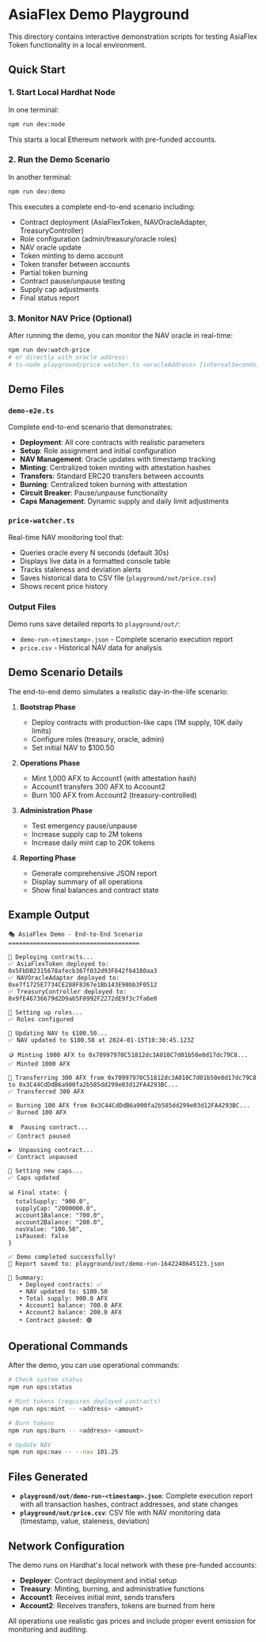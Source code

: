 # AsiaFlex Demo Playground

This directory contains interactive demonstration scripts for testing AsiaFlex Token functionality in a local environment.

## Quick Start

### 1. Start Local Hardhat Node

In one terminal:

```bash
npm run dev:node
```

This starts a local Ethereum network with pre-funded accounts.

### 2. Run the Demo Scenario

In another terminal:

```bash
npm run dev:demo
```

This executes a complete end-to-end scenario including:

- Contract deployment (AsiaFlexToken, NAVOracleAdapter, TreasuryController)
- Role configuration (admin/treasury/oracle roles)
- NAV oracle update
- Token minting to demo account
- Token transfer between accounts
- Partial token burning
- Contract pause/unpause testing
- Supply cap adjustments
- Final status report

### 3. Monitor NAV Price (Optional)

After running the demo, you can monitor the NAV oracle in real-time:

```bash
npm run dev:watch-price
# or directly with oracle address:
# ts-node playground/price-watcher.ts <oracleAddress> [intervalSeconds]
```

## Demo Files

### `demo-e2e.ts`

Complete end-to-end scenario that demonstrates:

- **Deployment**: All core contracts with realistic parameters
- **Setup**: Role assignment and initial configuration
- **NAV Management**: Oracle updates with timestamp tracking
- **Minting**: Centralized token minting with attestation hashes
- **Transfers**: Standard ERC20 transfers between accounts
- **Burning**: Centralized token burning with attestation
- **Circuit Breaker**: Pause/unpause functionality
- **Caps Management**: Dynamic supply and daily limit adjustments

### `price-watcher.ts`

Real-time NAV monitoring tool that:

- Queries oracle every N seconds (default 30s)
- Displays live data in a formatted console table
- Tracks staleness and deviation alerts
- Saves historical data to CSV file (`playground/out/price.csv`)
- Shows recent price history

### Output Files

Demo runs save detailed reports to `playground/out/`:

- `demo-run-<timestamp>.json` - Complete scenario execution report
- `price.csv` - Historical NAV data for analysis

## Demo Scenario Details

The end-to-end demo simulates a realistic day-in-the-life scenario:

1. **Bootstrap Phase**
   - Deploy contracts with production-like caps (1M supply, 10K daily limits)
   - Configure roles (treasury, oracle, admin)
   - Set initial NAV to $100.50

2. **Operations Phase**
   - Mint 1,000 AFX to Account1 (with attestation hash)
   - Account1 transfers 300 AFX to Account2
   - Burn 100 AFX from Account2 (treasury-controlled)

3. **Administration Phase**
   - Test emergency pause/unpause
   - Increase supply cap to 2M tokens
   - Increase daily mint cap to 20K tokens

4. **Reporting Phase**
   - Generate comprehensive JSON report
   - Display summary of all operations
   - Show final balances and contract state

## Example Output

```
🎭 AsiaFlex Demo - End-to-End Scenario
=====================================

🚀 Deploying contracts...
✅ AsiaFlexToken deployed to: 0x5FbDB2315678afecb367f032d93F642f64180aa3
✅ NAVOracleAdapter deployed to: 0xe7f1725E7734CE288F8367e1Bb143E90bb3F0512
✅ TreasuryController deployed to: 0x9fE46736679d2D9a65F0992F2272dE9f3c7fa6e0

🔐 Setting up roles...
✅ Roles configured

🔮 Updating NAV to $100.50...
✅ NAV updated to $100.50 at 2024-01-15T10:30:45.123Z

🪙 Minting 1000 AFX to 0x70997970C51812dc3A010C7d01b50e0d17dc79C8...
✅ Minted 1000 AFX

💸 Transferring 300 AFX from 0x70997970C51812dc3A010C7d01b50e0d17dc79C8 to 0x3C44CdDdB6a900fa2b585dd299e03d12FA4293BC...
✅ Transferred 300 AFX

🔥 Burning 100 AFX from 0x3C44CdDdB6a900fa2b585dd299e03d12FA4293BC...
✅ Burned 100 AFX

⏸️  Pausing contract...
✅ Contract paused

▶️  Unpausing contract...
✅ Contract unpaused

🔧 Setting new caps...
✅ Caps updated

📊 Final state: {
  totalSupply: "900.0",
  supplyCap: "2000000.0",
  account1Balance: "700.0",
  account2Balance: "200.0",
  navValue: "100.50",
  isPaused: false
}

✅ Demo completed successfully!
📄 Report saved to: playground/out/demo-run-1642248645123.json

🎯 Summary:
   • Deployed contracts: ✅
   • NAV updated to: $100.50
   • Total supply: 900.0 AFX
   • Account1 balance: 700.0 AFX
   • Account2 balance: 200.0 AFX
   • Contract paused: 🟢
```

## Operational Commands

After the demo, you can use operational commands:

```bash
# Check system status
npm run ops:status

# Mint tokens (requires deployed contracts)
npm run ops:mint -- <address> <amount>

# Burn tokens
npm run ops:burn -- <address> <amount>

# Update NAV
npm run ops:nav -- --nav 101.25
```

## Files Generated

- **`playground/out/demo-run-<timestamp>.json`**: Complete execution report with all transaction hashes, contract addresses, and state changes
- **`playground/out/price.csv`**: CSV file with NAV monitoring data (timestamp, value, staleness, deviation)

## Network Configuration

The demo runs on Hardhat's local network with these pre-funded accounts:

- **Deployer**: Contract deployment and initial setup
- **Treasury**: Minting, burning, and administrative functions
- **Account1**: Receives initial mint, sends transfers
- **Account2**: Receives transfers, tokens are burned from here

All operations use realistic gas prices and include proper event emission for monitoring and auditing.

